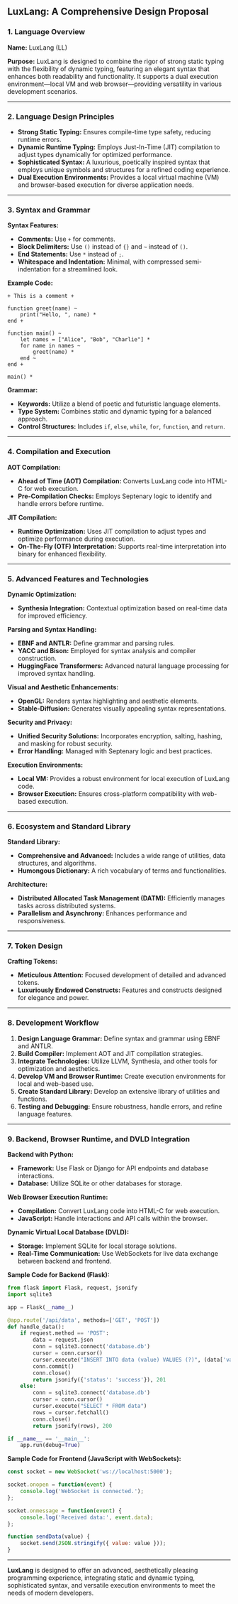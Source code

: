 ## LuxLang: A Comprehensive Design Proposal

### **1. Language Overview**

**Name:** LuxLang (LL)

**Purpose:** LuxLang is designed to combine the rigor of strong static typing with the flexibility of dynamic typing, featuring an elegant syntax that enhances both readability and functionality. It supports a dual execution environment—local VM and web browser—providing versatility in various development scenarios.

---

### **2. Language Design Principles**

- **Strong Static Typing:** Ensures compile-time type safety, reducing runtime errors.
- **Dynamic Runtime Typing:** Employs Just-In-Time (JIT) compilation to adjust types dynamically for optimized performance.
- **Sophisticated Syntax:** A luxurious, poetically inspired syntax that employs unique symbols and structures for a refined coding experience.
- **Dual Execution Environments:** Provides a local virtual machine (VM) and browser-based execution for diverse application needs.

---

### **3. Syntax and Grammar**

**Syntax Features:**

- **Comments:** Use `+` for comments.
- **Block Delimiters:** Use `()` instead of `{}` and `~` instead of `()`.
- **End Statements:** Use `*` instead of `;`.
- **Whitespace and Indentation:** Minimal, with compressed semi-indentation for a streamlined look.

**Example Code:**

```luxlang
+ This is a comment +

function greet(name) ~
    print("Hello, ", name) *
end +

function main() ~
    let names = ["Alice", "Bob", "Charlie"] *
    for name in names ~
        greet(name) *
    end ~
end +

main() *
```

**Grammar:**

- **Keywords:** Utilize a blend of poetic and futuristic language elements.
- **Type System:** Combines static and dynamic typing for a balanced approach.
- **Control Structures:** Includes `if`, `else`, `while`, `for`, `function`, and `return`.

---

### **4. Compilation and Execution**

**AOT Compilation:**

- **Ahead of Time (AOT) Compilation:** Converts LuxLang code into HTML-C for web execution.
- **Pre-Compilation Checks:** Employs Septenary logic to identify and handle errors before runtime.

**JIT Compilation:**

- **Runtime Optimization:** Uses JIT compilation to adjust types and optimize performance during execution.
- **On-The-Fly (OTF) Interpretation:** Supports real-time interpretation into binary for enhanced flexibility.

---

### **5. Advanced Features and Technologies**

**Dynamic Optimization:**

- **Synthesia Integration:** Contextual optimization based on real-time data for improved efficiency.

**Parsing and Syntax Handling:**

- **EBNF and ANTLR:** Define grammar and parsing rules.
- **YACC and Bison:** Employed for syntax analysis and compiler construction.
- **HuggingFace Transformers:** Advanced natural language processing for improved syntax handling.

**Visual and Aesthetic Enhancements:**

- **OpenGL:** Renders syntax highlighting and aesthetic elements.
- **Stable-Diffusion:** Generates visually appealing syntax representations.

**Security and Privacy:**

- **Unified Security Solutions:** Incorporates encryption, salting, hashing, and masking for robust security.
- **Error Handling:** Managed with Septenary logic and best practices.

**Execution Environments:**

- **Local VM:** Provides a robust environment for local execution of LuxLang code.
- **Browser Execution:** Ensures cross-platform compatibility with web-based execution.

---

### **6. Ecosystem and Standard Library**

**Standard Library:**

- **Comprehensive and Advanced:** Includes a wide range of utilities, data structures, and algorithms.
- **Humongous Dictionary:** A rich vocabulary of terms and functionalities.

**Architecture:**

- **Distributed Allocated Task Management (DATM):** Efficiently manages tasks across distributed systems.
- **Parallelism and Asynchrony:** Enhances performance and responsiveness.

---

### **7. Token Design**

**Crafting Tokens:**

- **Meticulous Attention:** Focused development of detailed and advanced tokens.
- **Luxuriously Endowed Constructs:** Features and constructs designed for elegance and power.

---

### **8. Development Workflow**

1. **Design Language Grammar:** Define syntax and grammar using EBNF and ANTLR.
2. **Build Compiler:** Implement AOT and JIT compilation strategies.
3. **Integrate Technologies:** Utilize LLVM, Synthesia, and other tools for optimization and aesthetics.
4. **Develop VM and Browser Runtime:** Create execution environments for local and web-based use.
5. **Create Standard Library:** Develop an extensive library of utilities and functions.
6. **Testing and Debugging:** Ensure robustness, handle errors, and refine language features.

---

### **9. Backend, Browser Runtime, and DVLD Integration**

**Backend with Python:**

- **Framework:** Use Flask or Django for API endpoints and database interactions.
- **Database:** Utilize SQLite or other databases for storage.

**Web Browser Execution Runtime:**

- **Compilation:** Convert LuxLang code into HTML-C for web execution.
- **JavaScript:** Handle interactions and API calls within the browser.

**Dynamic Virtual Local Database (DVLD):**

- **Storage:** Implement SQLite for local storage solutions.
- **Real-Time Communication:** Use WebSockets for live data exchange between backend and frontend.

**Sample Code for Backend (Flask):**

```python
from flask import Flask, request, jsonify
import sqlite3

app = Flask(__name__)

@app.route('/api/data', methods=['GET', 'POST'])
def handle_data():
    if request.method == 'POST':
        data = request.json
        conn = sqlite3.connect('database.db')
        cursor = conn.cursor()
        cursor.execute("INSERT INTO data (value) VALUES (?)", (data['value'],))
        conn.commit()
        conn.close()
        return jsonify({'status': 'success'}), 201
    else:
        conn = sqlite3.connect('database.db')
        cursor = conn.cursor()
        cursor.execute("SELECT * FROM data")
        rows = cursor.fetchall()
        conn.close()
        return jsonify(rows), 200

if __name__ == '__main__':
    app.run(debug=True)
```

**Sample Code for Frontend (JavaScript with WebSockets):**

```javascript
const socket = new WebSocket('ws://localhost:5000');

socket.onopen = function(event) {
    console.log('WebSocket is connected.');
};

socket.onmessage = function(event) {
    console.log('Received data:', event.data);
};

function sendData(value) {
    socket.send(JSON.stringify({ value: value }));
}
```

---

**LuxLang** is designed to offer an advanced, aesthetically pleasing programming experience, integrating static and dynamic typing, sophisticated syntax, and versatile execution environments to meet the needs of modern developers.
